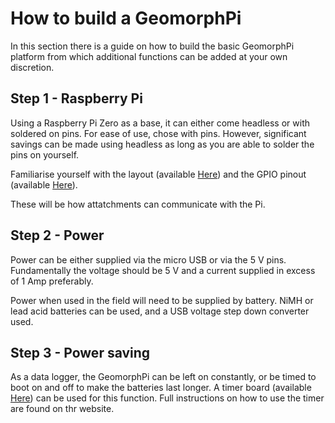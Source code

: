 # How to build a GeomorphPi

In this section there is a guide on how to build the basic GeomorphPi platform from which additional functions can be added at your own discretion.




## Step 1 - Raspberry Pi

Using a Raspberry Pi Zero as a base, it can either come headless or with soldered on pins. For ease of use, chose with pins. However, significant savings can be made using headless as long as you are able to solder the pins on yourself.

Familiarise yourself with the layout (available [Here](https://picockpit.com/raspberry-pi/everything-about-raspberry-pi-zero-2-w/)) and the GPIO pinout (available [Here](https://pi4j.com/1.2/pins/model-3a-plus-rev1.html)).

These will be how attatchments can communicate with the Pi.




## Step 2 - Power

Power can be either supplied via the micro USB or via the 5 V pins. Fundamentally the voltage should be 5 V and a current supplied in excess of 1 Amp preferably.

Power when used in the field will need to be supplied by battery. NiMH or lead acid batteries can be used, and a USB voltage step down converter used.


## Step 3 - Power saving

As a data logger, the GeomorphPi can be left on constantly, or be timed to boot on and off to make the batteries last longer. A timer board (available [Here](https://shop.pimoroni.com/products/witty-pi-3-mini-realtime-clock-and-power-management-for-raspberry-pi?variant=39447710662739)) can be used for this function. Full instructions on how to use the timer are found on thr website.


